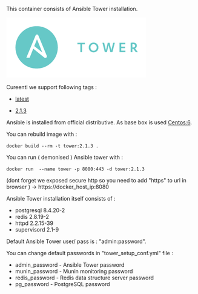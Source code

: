 This container consists of Ansible Tower installation.

![](https://raw.githubusercontent.com/ogavrisevs/Ansible-Tower-Dockerfile/master/pic/ansible_tower_logo.png "Ansible Tower")

Cureentl we support following tags :

* [latest](https://github.com/ogavrisevs/Ansible-Tower-Dockerfile/blob/master/Dockerfile)

* [2.1.3](https://github.com/ogavrisevs/Ansible-Tower-Dockerfile/blob/master/Dockerfile)


Ansible is installed from official distributive.
As base box is used [Centos:6](
https://github.com/CentOS/sig-cloud-instance-images/blob/e83bb5bf3b38bda254b46908234999355265cd96/docker/Dockerfile).

You can rebuild image with :

    docker build --rm -t tower:2.1.3 .

You can run ( demonised ) Ansible tower with :

    docker run  --name tower -p 8080:443 -d tower:2.1.3

(dont forget we exposed secure http so you need to add "https" to url in browser ) -> https://docker_host_ip:8080

Ansible Tower installation itself consists of :

  * postgresql 8.4.20-2
  * redis 2.8.19-2
  * httpd  2.2.15-39
  * supervisord 2.1-9

Default Ansible Tower user/ pass is : "admin:password".

You can change default passwords in "tower_setup_conf.yml" file :

  * admin_password - Ansible Tower password
  * munin_password - Munin monitoring password
  * redis_password - Redis data structure server password
  * pg_password - PostgreSQL password
